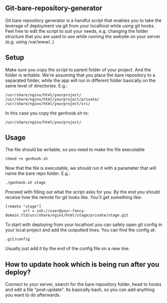 ## Git-bare-repository-generator
Git bare repository generator is a handful script that enables you to take the leverage of deployment via git from your localhost while using git hooks. Feel free to edit the script to suit your needs, e.g. changing the folder structure that you are used to use while running the website on your server (e.g. using /var/www/..)

## Setup
Make sure you copy the script to parent folder of your project. And the folder is writable. We're assuming that you place the bare repository to a separated folder, while the app will run in different folder basically on the same level of directories. E.g.:
```
/usr/share/nginx/html/yourproject/
/usr/share/nginx/html/yourproject/private/
/usr/share/nginx/html/yourproject/src/
```
In this case you copy the genhook.sh to:
```
/usr/share/nginx/html/yourproject/
```

## Usage
The file should be writable, so you need to make the file executable
```
chmod +x genhook.sh
```
Now that the file is executable, we should run it with a parameter that will name the bare repo folder. E.g.:
```
./genhook.sh stage
```
Proceed with filling out what the script asks for you. By the end you should receive how the remote for git looks like. You'll get something like:
```
[remote "stage"]
        url = ssh://user@your-fancy-domain.tld/usr/share/nginx/html/stage/private/stage.git
```
To start with deploying from your localhost you can safely open git config in your local project and add the outputted lines. You can find the config at:
```
.git/config
```
Usually just add it by the end of the config file on a new line.

## How to update hook which is being run after you deploy?
Connect to your server, search for the bare repository folder, head to hooks and edit a file "post-update". Its basically bash, so you can add anything you want to do afterwards.